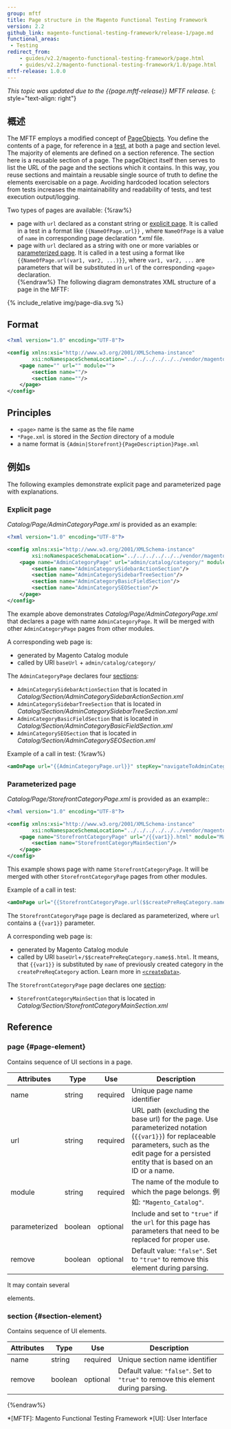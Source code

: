 ```yaml
---
group: mftf
title: Page structure in the Magento Functional Testing Framework
version: 2.2
github_link: magento-functional-testing-framework/release-1/page.md
functional_areas:
 - Testing
redirect_from:
    - guides/v2.2/magento-functional-testing-framework/page.html
    - guides/v2.2/magento-functional-testing-framework/1.0/page.html
mftf-release: 1.0.0
---
```


_This topic was updated due to the {{page.mftf-release}} MFTF release._
{: style="text-align: right"}

## 概述

The MFTF employs a modified concept of [PageObjects].
You define the contents of a page, for reference in a [test], at both a page and section level.
The majority of elements are defined on a section reference. The section here is a reusable section of a page.
The pageObject itself then serves to list the URL of the page and the sections which it contains.
In this way, you reuse sections and maintain a reusable single source of truth to define the elements exercisable on a page.
Avoiding hardcoded location selectors from tests increases the maintainability and readability of tests, and test execution output/logging.

Two types of pages are available:
 {%raw%}
 * page with `url` declared as a constant string or [explicit page]. It is called in a test in a format like `{{NameOfPage.url}}` , where `NameOfPage` is a value of `name` in corresponding page declaration _*.xml_ file.
 * page with `url` declared as a string with one or more variables or [parameterized page]. It is called in a test using a format like `{{NameOfPage.url(var1, var2, ...)}}`, where `var1, var2, ...` are parameters that will be substituted in `url` of the corresponding `<page>` declaration.  
{%endraw%}
The following diagram demonstrates XML structure of a page in the MFTF:

{% include_relative img/page-dia.svg %}

## Format

```xml
<?xml version="1.0" encoding="UTF-8"?>

<config xmlns:xsi="http://www.w3.org/2001/XMLSchema-instance"
        xsi:noNamespaceSchemaLocation="../../../../../../vendor/magento/magento2-functional-testing-framework/src/Magento/FunctionalTestingFramework/Page/etc/PageObject.xsd">
    <page name="" url="" module="">
        <section name=""/>
        <section name=""/>
    </page>
</config>
```

## Principles

* `<page>` name is the same as the file name
* `*Page.xml` is stored in the _Section_ directory of a module
* a name format is `{Admin|Storefront}{PageDescription}Page.xml`

## 例如s

The following examples demonstrate explicit page and parameterized page with explanations.

### Explicit page

_Catalog/Page/AdminCategoryPage.xml_ is provided as an example:

```xml
<?xml version="1.0" encoding="UTF-8"?>

<config xmlns:xsi="http://www.w3.org/2001/XMLSchema-instance"
        xsi:noNamespaceSchemaLocation="../../../../../../vendor/magento/magento2-functional-testing-framework/src/Magento/FunctionalTestingFramework/Page/etc/PageObject.xsd">
    <page name="AdminCategoryPage" url="admin/catalog/category/" module="Magento_Catalog">
        <section name="AdminCategorySidebarActionSection"/>
        <section name="AdminCategorySidebarTreeSection"/>
        <section name="AdminCategoryBasicFieldSection"/>
        <section name="AdminCategorySEOSection"/>
    </page>
</config>
```

The example above demonstrates _Catalog/Page/AdminCategoryPage.xml_ that declares a page with name `AdminCategoryPage`.
It will be merged with other `AdminCategoryPage` pages from other modules.

A corresponding web page is:
 
 * generated by Magento Catalog module
 * called by URl `baseUrl` + `admin/catalog/category/`

The `AdminCategoryPage` declares four [sections][section]:

 * `AdminCategorySidebarActionSection` that is located in _Catalog/Section/AdminCategorySidebarActionSection.xml_
 * `AdminCategorySidebarTreeSection` that is located in _Catalog/Section/AdminCategorySidebarTreeSection.xml_
 * `AdminCategoryBasicFieldSection` that is located in _Catalog/Section/AdminCategoryBasicFieldSection.xml_
 * `AdminCategorySEOSection` that is located in _Catalog/Section/AdminCategorySEOSection.xml_

Example of a call in test:
{%raw%}
```xml
<amOnPage url="{{AdminCategoryPage.url}}" stepKey="navigateToAdminCategory"/>
```

### Parameterized page

_Catalog/Page/StorefrontCategoryPage.xml_ is provided as an example::

```xml 
<?xml version="1.0" encoding="UTF-8"?>

<config xmlns:xsi="http://www.w3.org/2001/XMLSchema-instance"
        xsi:noNamespaceSchemaLocation="../../../../../../vendor/magento/magento2-functional-testing-framework/src/Magento/FunctionalTestingFramework/Page/etc/PageObject.xsd">
    <page name="StorefrontCategoryPage" url="/{{var1}}.html" module="Magento_Catalog" parameterized="true">
        <section name="StorefrontCategoryMainSection"/>
    </page>
</config>
```

This example shows page with name `StorefrontCategoryPage`.
It will be merged with other `StorefrontCategoryPage` pages from other modules.

Example of a call in test:

```xml
<amOnPage url="{{StorefrontCategoryPage.url($$createPreReqCategory.name$$)}}" stepKey="navigateToCategoryPage"/>
```

The `StorefrontCategoryPage` page is declared as parameterized, where `url` contains a `{{var1}}` parameter.

A corresponding web page is:
 
 * generated by Magento Catalog module
 * called by URl `baseUrl`+`/$$createPreReqCategory.name$$.html`. It means, that `{{var1}}` is substituted by `name` of previously created category in the `createPreReqCategory` action. Learn more in [`<createData>`][createData].
 
The `StorefrontCategoryPage` page declares one [section]:

 * `StorefrontCategoryMainSection` that is located in _Catalog/Section/StorefrontCategoryMainSection.xml_

## Reference

### page {#page-element}

Contains sequence of UI sections in a page.

Attributes|Type|Use|Description
---|---|---|---
name|string|required|Unique page name identifier
url|string|required|URL path (excluding the base url) for the page. Use parameterized notation (`{{var1}}`) for replaceable parameters, such as the edit page for a persisted entity that is based on an ID or a name.
module|string|required|The name of the module to which the page belongs. 例如: `"Magento_Catalog"`.
parameterized|boolean |optional|Include and set to `"true"` if the `url` for this page has parameters that need to be replaced for proper use.
remove|boolean|optional|Default value: `"false"`. Set to `"true"` to remove this element during parsing.

It may contain several [<section>][section] elements.

### section {#section-element}

Contains sequence of UI elements.

Attributes|Type|Use|Description
---|---|---|---
name|string|required|Unique section name identifier
remove|boolean|optional|Default value: `"false"`. Set to `"true"` to remove this element during parsing.

{%endraw%}

<!-- LINK DEFINITIONS -->

[explicit page]: #explicit-page
[parameterized page]: #parameterized-page

[createData]: cest/actions.html#createdata
[section]: section.html
[test]: cest.html

[PageObjects]: https://github.com/SeleniumHQ/selenium/wiki/PageObjects

<!-- Abbreviations -->

*[MFTF]: Magento Functional Testing Framework
*[UI]: User Interface